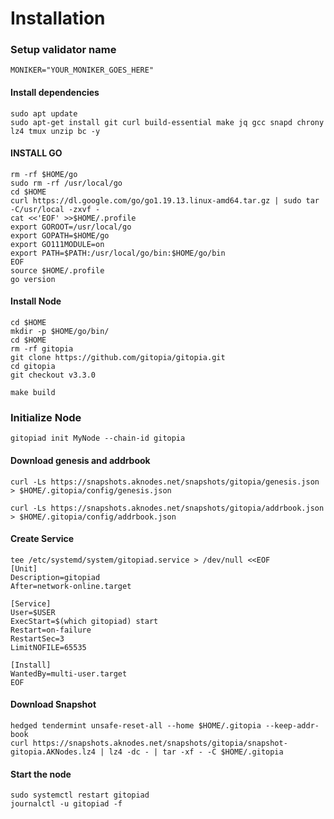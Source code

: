 # Installation

### Setup validator name <a href="#setup-validator-name" id="setup-validator-name"></a>

```
MONIKER="YOUR_MONIKER_GOES_HERE"
```

#### Install dependencies <a href="#install-dependencies" id="install-dependencies"></a>

```
sudo apt update
sudo apt-get install git curl build-essential make jq gcc snapd chrony lz4 tmux unzip bc -y
```

#### **INSTALL GO** <a href="#install-go" id="install-go"></a>

```
rm -rf $HOME/go
sudo rm -rf /usr/local/go
cd $HOME
curl https://dl.google.com/go/go1.19.13.linux-amd64.tar.gz | sudo tar -C/usr/local -zxvf -
cat <<'EOF' >>$HOME/.profile
export GOROOT=/usr/local/go
export GOPATH=$HOME/go
export GO111MODULE=on
export PATH=$PATH:/usr/local/go/bin:$HOME/go/bin
EOF
source $HOME/.profile
go version
```

#### Install Node <a href="#install-node" id="install-node"></a>

```
cd $HOME
mkdir -p $HOME/go/bin/
cd $HOME
rm -rf gitopia
git clone https://github.com/gitopia/gitopia.git
cd gitopia
git checkout v3.3.0

make build
```

### **Initialize Node** <a href="#initialize-node" id="initialize-node"></a>

```
gitopiad init MyNode --chain-id gitopia
```

#### &#x20;<a href="#download-genesis-and-addrbook" id="download-genesis-and-addrbook"></a>

#### Download genesis and addrbook <a href="#download-genesis-and-addrbook" id="download-genesis-and-addrbook"></a>

```
curl -Ls https://snapshots.aknodes.net/snapshots/gitopia/genesis.json > $HOME/.gitopia/config/genesis.json
```

```
curl -Ls https://snapshots.aknodes.net/snapshots/gitopia/addrbook.json > $HOME/.gitopia/config/addrbook.json
```

#### &#x20;<a href="#create-service" id="create-service"></a>

#### **Create Service** <a href="#create-service" id="create-service"></a>

```
tee /etc/systemd/system/gitopiad.service > /dev/null <<EOF
[Unit]
Description=gitopiad
After=network-online.target

[Service]
User=$USER
ExecStart=$(which gitopiad) start
Restart=on-failure
RestartSec=3
LimitNOFILE=65535

[Install]
WantedBy=multi-user.target
EOF
```

#### &#x20;<a href="#download-snapshot" id="download-snapshot"></a>

#### **Download Snapshot** <a href="#download-snapshot" id="download-snapshot"></a>

```
hedged tendermint unsafe-reset-all --home $HOME/.gitopia --keep-addr-book 
curl https://snapshots.aknodes.net/snapshots/gitopia/snapshot-gitopia.AKNodes.lz4 | lz4 -dc - | tar -xf - -C $HOME/.gitopia
```

#### &#x20;<a href="#start-the-node" id="start-the-node"></a>

#### Start the node <a href="#start-the-node" id="start-the-node"></a>

```
sudo systemctl restart gitopiad
journalctl -u gitopiad -f
```
